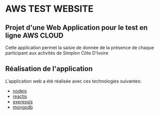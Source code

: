 # AWS TEST WEBSITE 
<h2>Projet d'une Web Application pour le test en ligne AWS CLOUD</h2>

<p>Cette application permet la saisie de donnée de la présence de chaque participant aux activités de Simplon Côte D'Ivoire</p>

## Réalisation de l'application
<p>L'application web a été réalisée avec ces technologies suivantes:</p>


* [nodejs](https://nodejs.org/en/)
* [reactjs](https://reactjs.org/)
* [expressjs](https://expressjs.com/)
* [mongodb](https://www.mongodb.com/)